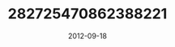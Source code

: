 ---
title: "282725470862388221"
cover: "2012-09-18 09.12.04 282725470862388221_46248401"
photo: "2012-09-18 09.12.04 282725470862388221_46248401"
date: "2012-09-18"
type: "photo"
---